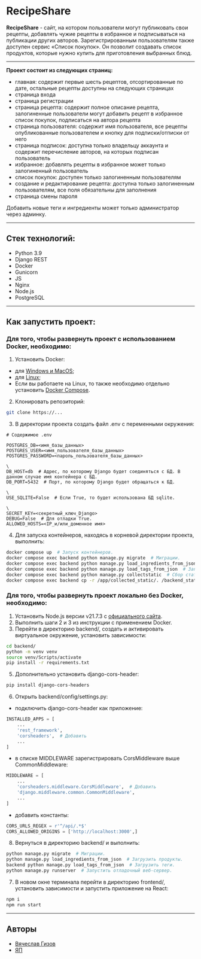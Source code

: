 # RecipeShare

**RecipeShare** - сайт, на котором пользователи могут публиковать свои рецепты, добавлять чужие рецепты в избранное и подписываться на публикации других авторов. Зарегистрированным пользователям также доступен сервис «Список покупок». Он позволит создавать список продуктов, которые нужно купить для приготовления выбранных блюд. 

---

**Проект состоит из следующих страниц:**

- главная: содержит первые шесть рецептов, отсортированные по дате, остальные рецепты доступны на следующих страницах
- страница входа
- страница регистрации
- страница рецепта: содержит полное описание рецепта, залогиненные пользователи могут добавить рецепт в избранное список покупок, подписаться на автора рецепта
- страница пользователя: содержит имя пользователя, все рецепты опубликованные пользователем и кнопку для  подписки/отписки от него
- страница подписок: доступна только владельцу аккаунта и содержит перечисление авторов, на которых подписан пользователь
- избранное: добавлять рецепты в избранное может только залогиненный пользователь
- список покупок: доступен только залогиненным пользователям
- создание и редактирование рецепта: доступна только залогиненным пользователям, все поля обязательны для заполнения
- страница смены пароля

Добавить новые теги и ингредиенты может только администратор через админку.

---

## Стек технологий:

- Python 3.9
- Django REST
- Docker
- Gunicorn
- JS
- Nginx
- Node.js
- PostgreSQL

---

## Как запустить проект:

### Для того, чтобы развернуть проект с использованием Docker, необходимо:

1. Установить Docker:

- для [Windows и MacOS](https://www.docker.com/products/docker-desktop/);
- для [Linux](https://docs.docker.com/engine/install/ubuntu/#install-using-the-convenience-script);
- Если вы работаете на Linux, то также необходимо отдельно установить [Docker Compose](https://docs.docker.com/compose/install/).

2. Клонировать репозиторий:

```bash
git clone https://...
```

3. В директории проекта создать файл .env с переменными окружения:

```
# Содержимое .env

POSTGRES_DB=<имя_базы_данных>
POSTGRES_USER=<имя_пользователя_базы_данных>
POSTGRES_PASSWORD=<пароль_пользователя_базы_данных>

\
DB_HOST=db  # Адрес, по которому Django будет соединяться с БД. В данном случае имя контейнера с БД.
DB_PORT=5432  # Порт, по которому Django будет обращаться к БД.

\
USE_SQLITE=False  # Если True, то будет использована БД sqlite.

\
SECRET_KEY=<секретный_ключ_Django>
DEBUG=False  # Для отладки True.
ALLOWED_HOSTS=<IP_и/или_доменное имя>
```

4. Для запуска контейнеров, находясь в корневой директории проекта, выполнить:

```bash
docker compose up  # Запуск контейнеров.
docker compose exec backend python manage.py migrate  # Миграции.
docker compose exec backend python manage.py load_ingredients_from_json  # Загрузить продукты.
docker compose exec backend python manage.py load_tags_from_json  # Загрузить теги.
docker compose exec backend python manage.py collectstatic  # Сбор статики.
docker compose exec backend cp -r /app/collected_static/. /backend_static/static/  # Перемещение статики.
```


### Для того, чтобы развернуть проект локально без Docker, необходимо:

1. Установить Node.js версии v21.7.3 c [официального сайта](https://nodejs.org/en/about/previous-releases#looking-for-latest-release-of-a-version-branch).
2. Выполнить шаги 2 и 3 из инструкции с применением Docker.
3. Перейти в директорию backend/, создать и активировать виртуальное окружение, установить зависимости:

```bash
cd backend/
python -m venv venv
source venv/Scripts/activate
pip install -r requirements.txt
```

5. Дополнительно установить django-cors-header:

```bash
pip install django-cors-headers 
```

6. Открыть backend/config/settings.py:

- подключить django-cors-header как приложение:

```python
INSTALLED_APPS = [
    ...
    'rest_framework',
    'corsheaders',  # Добавить
    ...
]
```

- в списке MIDDLEWARE зарегистрировать CorsMiddleware выше CommonMiddleware:

```python
MIDDLEWARE = [
    ...
    'corsheaders.middleware.CorsMiddleware',  # Добавить
    'django.middleware.common.CommonMiddleware',
    ...
]
```

- добавить константы:

```python
CORS_URLS_REGEX = r'^/api/.*$' 
CORS_ALLOWED_ORIGINS = ['http://localhost:3000',] 
```

8. Вернуться в директорию backend/ и выполнить:

```bash
python manage.py migrate  # Миграции.
python manage.py load_ingredients_from_json  # Загрузить продукты.
backend python manage.py load_tags_from_json  # Загрузить теги.
python manage.py runserver  # Запустить отладочный веб-сервер.
```

7. В новом окне терминала перейти в директорию frontend/, установить зависимости и запустить приложение на React:

```bash
npm i 
npm run start 
```

---

## Авторы

- [Вячеслав Гизов](https://github.com/VyacheslavGizov)
- [ЯП](https://github.com/yandex-praktikum)


